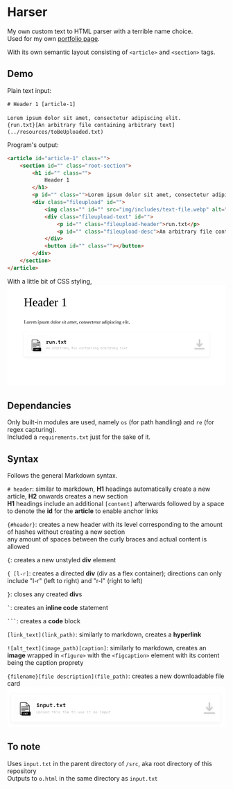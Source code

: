 # Harser

My own custom text to HTML parser with a terrible name choice.<br>
Used for my own [portfolio page](https://github.com/ballgoesvroomvroom/weter).<br>

With its own semantic layout consisting of `<article>` and `<section>` tags.

## Demo

Plain text input:
```
# Header 1 [article-1]

Lorem ipsum dolor sit amet, consectetur adipiscing elit.
{run.txt}[An arbitrary file containing arbitrary text](../resources/toBeUploaded.txt)
```
Program's output:
```html
<article id="article-1" class="">
	<section id="" class="root-section">
		<h1 id="" class="">
			Header 1
		</h1>
		<p id="" class="">Lorem ipsum dolor sit amet, consectetur adipiscing elit.</p>
		<div class="fileupload" id="">
			<img class="" id="" src="img/includes/text-file.webp" alt="icon of .txt files">
			<div class="fileupload-text" id="">
				<p id="" class="fileupload-header">run.txt</p>
				<p id="" class="fileupload-desc">An arbitrary file containing arbitrary text</p>
			</div>
			<button id="" class=""></button>
		</div>
	</section>
</article>
```

With a little bit of CSS styling,
![a section of my portfolio page showing the rendered output](./static/snippet.png)

## Dependancies
Only built-in modules are used, namely `os` (for path handling) and `re` (for regex capturing).<br>
Included a `requirements.txt` just for the sake of it.

## Syntax

Follows the general Markdown syntax.

`# header`: similar to markdown, **H1** headings automatically create a new article, **H2** onwards creates a new section<br>
**H1** headings include an additional `[content]` afterwards followed by a space to denote the **id** for the **article** to enable anchor links

`{#header}`: creates a new header with its level corresponding to the amount of hashes without creating a new section<br>
any amount of spaces between the curly braces and actual content is allowed

`{`: creates a new unstyled **div** element

`{ [l-r]`: creates a directed **div** (div as a flex container); directions can only include "l-r" (left to right) and "r-l" (right to left)

`}`: closes any created **div**s

<code>\`</code>: creates an **inline code** statement

<code>\```</code>: creates a **code** block

`[link_text](link_path)`: similarly to markdown, creates a **hyperlink**

`![alt_text](image_path)[caption]`: similarly to markdown, creates an **image** wrapped in `<figure>` with the `<figcaption>` element with its content being the caption proprety

`{filename}[file description](file_path)`: creates a new downloadable file card
![image of how downloadable file card looks](./static/filecard.png)

## To note
Uses `input.txt` in the parent directory of `/src`, aka root directory of this repository<br>
Outputs to `o.html` in the same directory as `input.txt`
